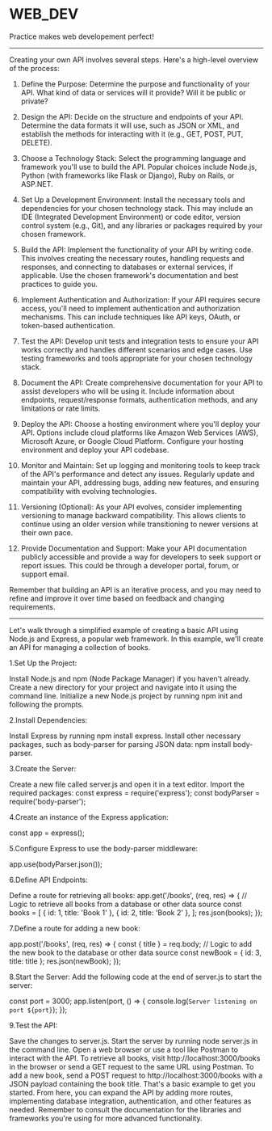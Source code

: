 # WEB_DEV
Practice makes web developement perfect!

**************************************************************************************************************************************
Creating your own API involves several steps. Here's a high-level overview of the process:

1. Define the Purpose: Determine the purpose and functionality of your API. What kind of data or services will it provide? Will it be public or private?

2. Design the API: Decide on the structure and endpoints of your API. Determine the data formats it will use, such as JSON or XML, and establish the methods for interacting with it (e.g., GET, POST, PUT, DELETE).

3. Choose a Technology Stack: Select the programming language and framework you'll use to build the API. Popular choices include Node.js, Python (with frameworks like Flask or Django), Ruby on Rails, or ASP.NET.

4. Set Up a Development Environment: Install the necessary tools and dependencies for your chosen technology stack. This may include an IDE (Integrated Development Environment) or code editor, version control system (e.g., Git), and any libraries or packages required by your chosen framework.

5. Build the API: Implement the functionality of your API by writing code. This involves creating the necessary routes, handling requests and responses, and connecting to databases or external services, if applicable. Use the chosen framework's documentation and best practices to guide you.

6. Implement Authentication and Authorization: If your API requires secure access, you'll need to implement authentication and authorization mechanisms. This can include techniques like API keys, OAuth, or token-based authentication.

7. Test the API: Develop unit tests and integration tests to ensure your API works correctly and handles different scenarios and edge cases. Use testing frameworks and tools appropriate for your chosen technology stack.

8. Document the API: Create comprehensive documentation for your API to assist developers who will be using it. Include information about endpoints, request/response formats, authentication methods, and any limitations or rate limits.

9. Deploy the API: Choose a hosting environment where you'll deploy your API. Options include cloud platforms like Amazon Web Services (AWS), Microsoft Azure, or Google Cloud Platform. Configure your hosting environment and deploy your API codebase.

10. Monitor and Maintain: Set up logging and monitoring tools to keep track of the API's performance and detect any issues. Regularly update and maintain your API, addressing bugs, adding new features, and ensuring compatibility with evolving technologies.

11. Versioning (Optional): As your API evolves, consider implementing versioning to manage backward compatibility. This allows clients to continue using an older version while transitioning to newer versions at their own pace.

12. Provide Documentation and Support: Make your API documentation publicly accessible and provide a way for developers to seek support or report issues. This could be through a developer portal, forum, or support email.

Remember that building an API is an iterative process, and you may need to refine and improve it over time based on feedback and changing requirements.

***************************************************************************************************************************************

Let's walk through a simplified example of creating a basic API using Node.js and Express, a popular web framework. In this example, we'll create an API for managing a collection of books.

1.Set Up the Project:

Install Node.js and npm (Node Package Manager) if you haven't already.
Create a new directory for your project and navigate into it using the command line.
Initialize a new Node.js project by running npm init and following the prompts.


2.Install Dependencies:

Install Express by running npm install express.
Install other necessary packages, such as body-parser for parsing JSON data: npm install body-parser.


3.Create the Server:

Create a new file called server.js and open it in a text editor.
Import the required packages:
const express = require('express');
const bodyParser = require('body-parser');


4.Create an instance of the Express application:

const app = express();


5.Configure Express to use the body-parser middleware:

app.use(bodyParser.json());


6.Define API Endpoints:

Define a route for retrieving all books:
app.get('/books', (req, res) => {
  // Logic to retrieve all books from a database or other data source
  const books = [
    { id: 1, title: 'Book 1' },
    { id: 2, title: 'Book 2' },
  ];
  res.json(books);
});


7.Define a route for adding a new book:

app.post('/books', (req, res) => {
  const { title } = req.body;
  // Logic to add the new book to the database or other data source
  const newBook = { id: 3, title: title };
  res.json(newBook);
});


8.Start the Server:
Add the following code at the end of server.js to start the server:

const port = 3000;
app.listen(port, () => {
  console.log(`Server listening on port ${port}`);
});


9.Test the API:

Save the changes to server.js.
Start the server by running node server.js in the command line.
Open a web browser or use a tool like Postman to interact with the API.
To retrieve all books, visit http://localhost:3000/books in the browser or send a GET request to the same URL using Postman.
To add a new book, send a POST request to http://localhost:3000/books with a JSON payload containing the book title.
That's a basic example to get you started. From here, you can expand the API by adding more routes, implementing database integration, authentication, and other features as needed. Remember to consult the documentation for the libraries and frameworks you're using for more advanced functionality.
